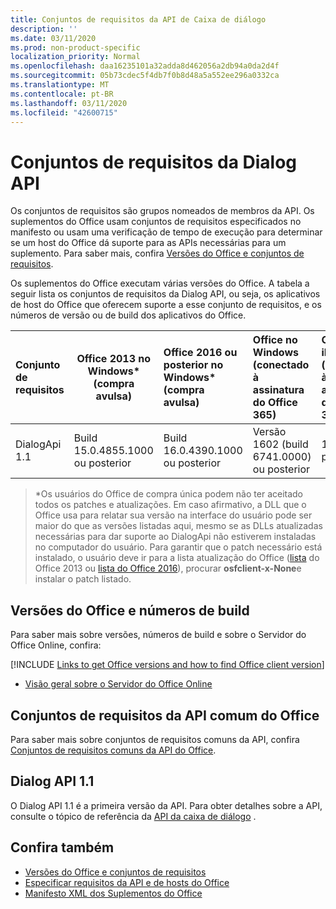 ```yaml
---
title: Conjuntos de requisitos da API de Caixa de diálogo
description: ''
ms.date: 03/11/2020
ms.prod: non-product-specific
localization_priority: Normal
ms.openlocfilehash: daa16235101a32adda8d462056a2db94a0da2d4f
ms.sourcegitcommit: 05b73cdec5f4db7f0b8d48a5a552ee296a0332ca
ms.translationtype: MT
ms.contentlocale: pt-BR
ms.lasthandoff: 03/11/2020
ms.locfileid: "42600715"
---
```

# <a name="dialog-api-requirement-sets"></a>Conjuntos de requisitos da Dialog API

Os conjuntos de requisitos são grupos nomeados de membros da API. Os suplementos do Office usam conjuntos de requisitos especificados no manifesto ou usam uma verificação de tempo de execução para determinar se um host do Office dá suporte para as APIs necessárias para um suplemento. Para saber mais, confira [Versões do Office e conjuntos de requisitos](../../develop/office-versions-and-requirement-sets.md).

Os suplementos do Office executam várias versões do Office. A tabela a seguir lista os conjuntos de requisitos da Dialog API, ou seja, os aplicativos de host do Office que oferecem suporte a esse conjunto de requisitos, e os números de versão ou de build dos aplicativos do Office.

|  Conjunto de requisitos  | Office 2013 no Windows\*<br>(compra avulsa) | Office 2016 ou posterior no Windows\*<br>(compra avulsa)   | Office no Windows<br>(conectado à assinatura do Office 365) |  Office no iPad<br>(conectado à assinatura do Office 365)  |  Office no Mac<br>(conectado à assinatura do Office 365)  | Office na Web  |  Servidor do Office Online  |
|:-----|-----|:-----|:-----|:-----|:-----|:-----|:-----|
| DialogApi 1.1  | Build 15.0.4855.1000 ou posterior | Build 16.0.4390.1000 ou posterior | Versão 1602 (build 6741.0000) ou posterior | 1.22 ou posterior | 15.20 ou posterior| Janeiro de 2017 | Versão 1608 (build 7601.6800) ou posterior|

>\*Os usuários do Office de compra única podem não ter aceitado todos os patches e atualizações. Em caso afirmativo, a DLL que o Office usa para relatar sua versão na interface do usuário pode ser maior do que as versões listadas aqui, mesmo se as DLLs atualizadas necessárias para dar suporte ao DialogApi não estiverem instaladas no computador do usuário. Para garantir que o patch necessário está instalado, o usuário deve ir para a lista atualização do Office ([lista](/officeupdates/msp-files-office-2013) do Office 2013 ou [lista do Office 2016](/officeupdates/msp-files-office-2016)), procurar **osfclient-x-None**e instalar o patch listado.

## <a name="office-versions-and-build-numbers"></a>Versões do Office e números de build

Para saber mais sobre versões, números de build e sobre o Servidor do Office Online, confira:

[!INCLUDE [Links to get Office versions and how to find Office client version](../../includes/links-get-office-versions-builds.md)]
- [Visão geral sobre o Servidor do Office Online](/officeonlineserver/office-online-server-overview)

## <a name="office-common-api-requirement-sets"></a>Conjuntos de requisitos da API comum do Office

Para saber mais sobre conjuntos de requisitos comuns da API, confira [Conjuntos de requisitos comuns da API do Office](office-add-in-requirement-sets.md).

## <a name="dialog-api-11"></a>Dialog API 1.1

O Dialog API 1.1 é a primeira versão da API. Para obter detalhes sobre a API, consulte o tópico de referência da [API da caixa de diálogo](/javascript/api/office/office.ui) .

## <a name="see-also"></a>Confira também

- [Versões do Office e conjuntos de requisitos](../../develop/office-versions-and-requirement-sets.md)
- [Especificar requisitos da API e de hosts do Office](../../develop/specify-office-hosts-and-api-requirements.md)
- [Manifesto XML dos Suplementos do Office](../../develop/add-in-manifests.md)
